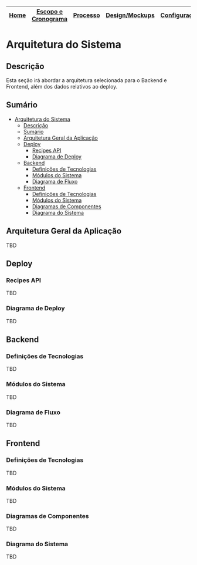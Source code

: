 | [Home](home) | [Escopo e Cronograma](escopo) | [Processo](processo) | [Design/Mockups](design_mockups) | [Configuração](configuracao) | [**Arquitetura**](arquitetura) | [Código](codigo) | [BD](banco_dados) | [Qualidade](qualidade) | [Utilização](utilizacao) |
| :----------: | :---------------------------: | :------------------: | :--------------: | :--------------------------: | :----------------------------: | :--------------: | :---------------: | :--------------------: | :----------------------: |

# Arquitetura do Sistema

## Descrição

Esta seção irá abordar a arquitetura selecionada para o Backend e Frontend, além dos dados relativos ao deploy.

## Sumário

- [Arquitetura do Sistema](#arquitetura-do-sistema)
  - [Descrição](#descrição)
  - [Sumário](#sumário)
  - [Arquitetura Geral da Aplicação](#arquitetura-geral-da-aplicação)
  - [Deploy](#deploy)
    - [Recipes API](#recipes-api)
    - [Diagrama de Deploy](#diagrama-de-deploy)
  - [Backend](#backend)
    - [Definições de Tecnologias](#back-end-def-tec)
    - [Módulos do Sistema](#back-end-mods-sis)
    - [Diagrama de Fluxo](#diagrama-de-fluxo)
  - [Frontend](#frontend)
    - [Definições de Tecnologias](#front-end-def-tec)
    - [Módulos do Sistema](#front-end-mods-sis)
    - [Diagramas de Componentes](#diagramas-de-componentes)
    - [Diagrama do Sistema](#diagrama-do-sistema)

## Arquitetura Geral da Aplicação

TBD

## Deploy

### Recipes API

TBD

### Diagrama de Deploy

TBD

## Backend

<h3 id="back-end-def-tec">Definições de Tecnologias</h3>

TBD

<h3 id="back-end-mods-sis">Módulos do Sistema</h3>

TBD

### Diagrama de Fluxo

TBD

## Frontend

<h3 id="front-end-def-tec">Definições de Tecnologias</h3>

TBD

<h3 id="front-end-mods-sis">Módulos do Sistema</h3>

TBD

### Diagramas de Componentes

TBD

### Diagrama do Sistema

TBD
